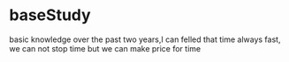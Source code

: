 # baseStudy
basic knowledge
over the past two years,I can felled that time always fast,
we can not stop time but we can make price for time
